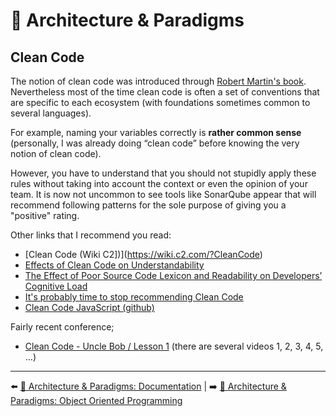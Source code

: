 # 🌇 Architecture & Paradigms

## Clean Code

The notion of clean code was introduced through [Robert Martin's book](https://www.amazon.fr/Clean-Code-Handbook-Software-Craftsmanship/dp/0132350882). Nevertheless most of the time clean code is often a set of conventions that are specific to each ecosystem (with foundations sometimes common to several languages).

For example, naming your variables correctly is **rather common sense** (personally, I was already doing “clean code” before knowing the very notion of clean code).

However, you have to understand that you should not stupidly apply these rules without taking into account the context or even the opinion of your team. It is now not uncommon to see tools like SonarQube appear that will recommend following patterns for the sole purpose of giving you a "positive" rating.

Other links that I recommend you read:

- [Clean Code (Wiki C2])](https://wiki.c2.com/?CleanCode)
- [Effects of Clean Code on Understandability](https://www.duo.uio.no/bitstream/handle/10852/51127/master.pdf?sequence=1)
- [The Effect of Poor Source Code Lexicon and Readability on Developers’ Cognitive Load](http://veneraarnaoudova.ca/wp-content/uploads/2018/03/2018-ICPC-Effect-lexicon-cognitive-load.pdf)
- [It's probably time to stop recommending Clean Code](https://qntm.org/clean)
- [Clean Code JavaScript (github)](https://github.com/ryanmcdermott/clean-code-javascript)

Fairly recent conference;

- [Clean Code - Uncle Bob / Lesson 1](https://www.youtube.com/watch?v=7EmboKQH8lM&feature=emb_logo) (there are several videos 1, 2, 3, 4, 5, …)

---

⬅️ [🌇 Architecture & Paradigms: Documentation](./documentation.md) |
➡️ [🌇 Architecture & Paradigms: Object Oriented Programming](./object-oriented-programming.md)